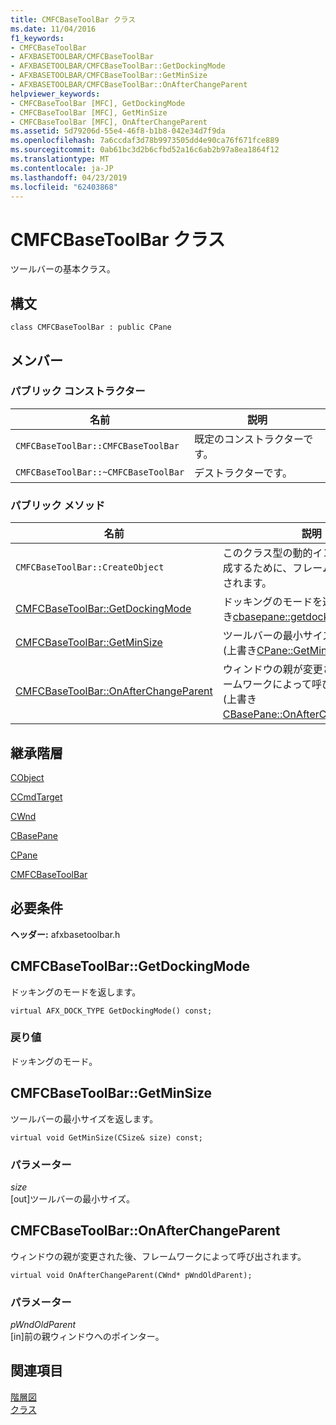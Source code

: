```yaml
---
title: CMFCBaseToolBar クラス
ms.date: 11/04/2016
f1_keywords:
- CMFCBaseToolBar
- AFXBASETOOLBAR/CMFCBaseToolBar
- AFXBASETOOLBAR/CMFCBaseToolBar::GetDockingMode
- AFXBASETOOLBAR/CMFCBaseToolBar::GetMinSize
- AFXBASETOOLBAR/CMFCBaseToolBar::OnAfterChangeParent
helpviewer_keywords:
- CMFCBaseToolBar [MFC], GetDockingMode
- CMFCBaseToolBar [MFC], GetMinSize
- CMFCBaseToolBar [MFC], OnAfterChangeParent
ms.assetid: 5d79206d-55e4-46f8-b1b8-042e34d7f9da
ms.openlocfilehash: 7a6ccdaf3d78b9973505dd4e90ca76f671fce889
ms.sourcegitcommit: 0ab61bc3d2b6cfbd52a16c6ab2b97a8ea1864f12
ms.translationtype: MT
ms.contentlocale: ja-JP
ms.lasthandoff: 04/23/2019
ms.locfileid: "62403868"
---
```

# <a name="cmfcbasetoolbar-class"></a>CMFCBaseToolBar クラス

ツールバーの基本クラス。

## <a name="syntax"></a>構文

```
class CMFCBaseToolBar : public CPane
```

## <a name="members"></a>メンバー

### <a name="public-constructors"></a>パブリック コンストラクター

|名前|説明|
|----------|-----------------|
|`CMFCBaseToolBar::CMFCBaseToolBar`|既定のコンストラクターです。|
|`CMFCBaseToolBar::~CMFCBaseToolBar`|デストラクターです。|

### <a name="public-methods"></a>パブリック メソッド

|名前|説明|
|----------|-----------------|
|`CMFCBaseToolBar::CreateObject`|このクラス型の動的インスタンスを作成するために、フレームワークで使用されます。|
|[CMFCBaseToolBar::GetDockingMode](#getdockingmode)|ドッキングのモードを返します。 (上書き[cbasepane::getdockingmode](../../mfc/reference/cbasepane-class.md#getdockingmode))。|
|[CMFCBaseToolBar::GetMinSize](#getminsize)|ツールバーの最小サイズを返します。 (上書き[CPane::GetMinSize](../../mfc/reference/cpane-class.md#getminsize))。|
|[CMFCBaseToolBar::OnAfterChangeParent](#onafterchangeparent)|ウィンドウの親が変更された後、フレームワークによって呼び出されます。 (上書き[CBasePane::OnAfterChangeParent](../../mfc/reference/cbasepane-class.md#onafterchangeparent))。|

## <a name="inheritance-hierarchy"></a>継承階層

[CObject](../../mfc/reference/cobject-class.md)

[CCmdTarget](../../mfc/reference/ccmdtarget-class.md)

[CWnd](../../mfc/reference/cwnd-class.md)

[CBasePane](../../mfc/reference/cbasepane-class.md)

[CPane](../../mfc/reference/cpane-class.md)

[CMFCBaseToolBar](../../mfc/reference/cmfcbasetoolbar-class.md)

## <a name="requirements"></a>必要条件

**ヘッダー:** afxbasetoolbar.h

##  <a name="getdockingmode"></a>  CMFCBaseToolBar::GetDockingMode

ドッキングのモードを返します。

```
virtual AFX_DOCK_TYPE GetDockingMode() const;
```

### <a name="return-value"></a>戻り値

ドッキングのモード。

##  <a name="getminsize"></a>  CMFCBaseToolBar::GetMinSize

ツールバーの最小サイズを返します。

```
virtual void GetMinSize(CSize& size) const;
```

### <a name="parameters"></a>パラメーター

*size*<br/>
[out]ツールバーの最小サイズ。

##  <a name="onafterchangeparent"></a>  CMFCBaseToolBar::OnAfterChangeParent

ウィンドウの親が変更された後、フレームワークによって呼び出されます。

```
virtual void OnAfterChangeParent(CWnd* pWndOldParent);
```

### <a name="parameters"></a>パラメーター

*pWndOldParent*<br/>
[in]前の親ウィンドウへのポインター。

## <a name="see-also"></a>関連項目

[階層図](../../mfc/hierarchy-chart.md)<br/>
[クラス](../../mfc/reference/mfc-classes.md)

